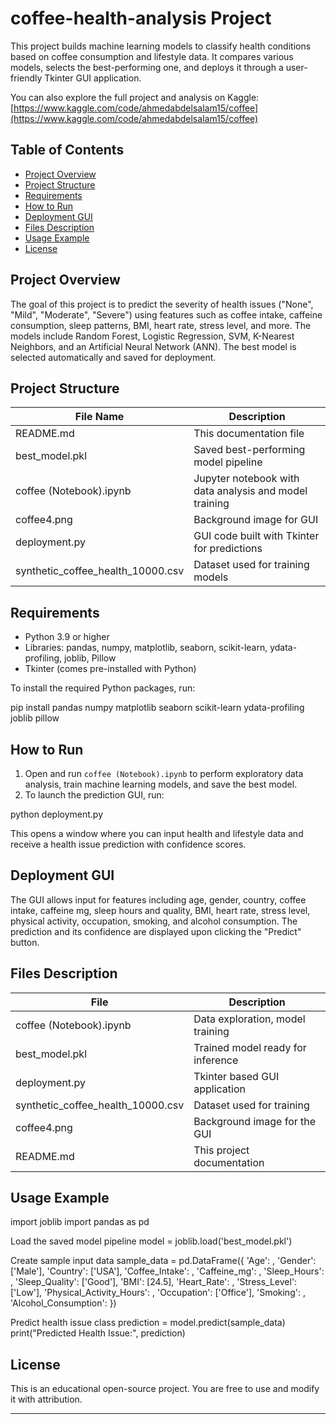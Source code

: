 # coffee-health-analysis Project

This project builds machine learning models to classify health conditions based on coffee consumption and lifestyle data. It compares various models, selects the best-performing one, and deploys it through a user-friendly Tkinter GUI application.

You can also explore the full project and analysis on Kaggle:  
[https://www.kaggle.com/code/ahmedabdelsalam15/coffee](https://www.kaggle.com/code/ahmedabdelsalam15/coffee)

## Table of Contents

- [Project Overview](#project-overview)
- [Project Structure](#project-structure)
- [Requirements](#requirements)
- [How to Run](#how-to-run)
- [Deployment GUI](#deployment-gui)
- [Files Description](#files-description)
- [Usage Example](#usage-example)
- [License](#license)

## Project Overview

The goal of this project is to predict the severity of health issues ("None", "Mild", "Moderate", "Severe") using features such as coffee intake, caffeine consumption, sleep patterns, BMI, heart rate, stress level, and more. The models include Random Forest, Logistic Regression, SVM, K-Nearest Neighbors, and an Artificial Neural Network (ANN). The best model is selected automatically and saved for deployment.

## Project Structure

| File Name                          | Description                                    |
|-----------------------------------|------------------------------------------------|
| README.md                         | This documentation file                        |
| best_model.pkl                    | Saved best-performing model pipeline            |
| coffee (Notebook).ipynb           | Jupyter notebook with data analysis and model training |
| coffee4.png                      | Background image for GUI                         |
| deployment.py                    | GUI code built with Tkinter for predictions     |
| synthetic_coffee_health_10000.csv | Dataset used for training models                |

## Requirements

- Python 3.9 or higher
- Libraries: pandas, numpy, matplotlib, seaborn, scikit-learn, ydata-profiling, joblib, Pillow
- Tkinter (comes pre-installed with Python)

To install the required Python packages, run:

pip install pandas numpy matplotlib seaborn scikit-learn ydata-profiling joblib pillow


## How to Run

1. Open and run `coffee (Notebook).ipynb` to perform exploratory data analysis, train machine learning models, and save the best model.
2. To launch the prediction GUI, run:

python deployment.py



This opens a window where you can input health and lifestyle data and receive a health issue prediction with confidence scores.

## Deployment GUI

The GUI allows input for features including age, gender, country, coffee intake, caffeine mg, sleep hours and quality, BMI, heart rate, stress level, physical activity, occupation, smoking, and alcohol consumption. The prediction and its confidence are displayed upon clicking the "Predict" button.

## Files Description

| File                            | Description                        |
|--------------------------------|----------------------------------|
| coffee (Notebook).ipynb        | Data exploration, model training  |
| best_model.pkl                 | Trained model ready for inference |
| deployment.py                  | Tkinter based GUI application      |
| synthetic_coffee_health_10000.csv | Dataset used for training       |
| coffee4.png                   | Background image for the GUI       |
| README.md                     | This project documentation         |

## Usage Example

import joblib
import pandas as pd

Load the saved model pipeline
model = joblib.load('best_model.pkl')

Create sample input data
sample_data = pd.DataFrame({
'Age': ,
'Gender': ['Male'],
'Country': ['USA'],
'Coffee_Intake': ,
'Caffeine_mg': ,
'Sleep_Hours': ,
'Sleep_Quality': ['Good'],
'BMI': [24.5],
'Heart_Rate': ,
'Stress_Level': ['Low'],
'Physical_Activity_Hours': ,
'Occupation': ['Office'],
'Smoking': ,
'Alcohol_Consumption':
})

Predict health issue class
prediction = model.predict(sample_data)
print("Predicted Health Issue:", prediction)



## License

This is an educational open-source project. You are free to use and modify it with attribution.

---
